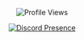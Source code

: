 <div align="center">
  
![Profile Views](https://komarev.com/ghpvc/?username=Rynix01&color=blue&label=PROFILE+VIEWS)

[![Discord Presence](https://lanyard.cnrad.dev/api/538316319829917701)](https://discord.com/users/538316319829917701)
</div>

